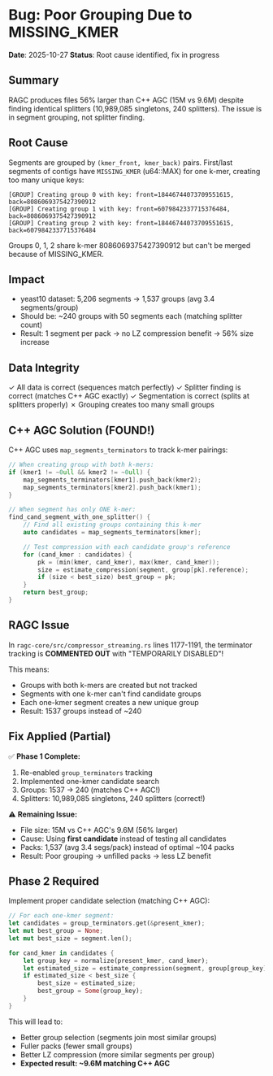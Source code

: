 # Bug: Poor Grouping Due to MISSING_KMER

**Date**: 2025-10-27
**Status**: Root cause identified, fix in progress

## Summary

RAGC produces files 56% larger than C++ AGC (15M vs 9.6M) despite finding identical splitters (10,989,085 singletons, 240 splitters). The issue is in segment grouping, not splitter finding.

## Root Cause

Segments are grouped by `(kmer_front, kmer_back)` pairs. First/last segments of contigs have `MISSING_KMER` (u64::MAX) for one k-mer, creating too many unique keys:

```
[GROUP] Creating group 0 with key: front=18446744073709551615, back=8086069375427390912
[GROUP] Creating group 1 with key: front=6079842337715376484, back=8086069375427390912
[GROUP] Creating group 2 with key: front=18446744073709551615, back=6079842337715376484
```

Groups 0, 1, 2 share k-mer 8086069375427390912 but can't be merged because of MISSING_KMER.

## Impact

- yeast10 dataset: 5,206 segments → 1,537 groups (avg 3.4 segments/group)
- Should be: ~240 groups with 50 segments each (matching splitter count)
- Result: 1 segment per pack → no LZ compression benefit → 56% size increase

## Data Integrity

✓ All data is correct (sequences match perfectly)
✓ Splitter finding is correct (matches C++ AGC exactly)
✓ Segmentation is correct (splits at splitters properly)
✗ Grouping creates too many small groups

## C++ AGC Solution (FOUND!)

C++ AGC uses `map_segments_terminators` to track k-mer pairings:

```cpp
// When creating group with both k-mers:
if (kmer1 != ~0ull && kmer2 != ~0ull) {
    map_segments_terminators[kmer1].push_back(kmer2);
    map_segments_terminators[kmer2].push_back(kmer1);
}

// When segment has only ONE k-mer:
find_cand_segment_with_one_splitter() {
    // Find all existing groups containing this k-mer
    auto candidates = map_segments_terminators[kmer];

    // Test compression with each candidate group's reference
    for (cand_kmer : candidates) {
        pk = (min(kmer, cand_kmer), max(kmer, cand_kmer));
        size = estimate_compression(segment, group[pk].reference);
        if (size < best_size) best_group = pk;
    }
    return best_group;
}
```

## RAGC Issue

In `ragc-core/src/compressor_streaming.rs` lines 1177-1191, the terminator tracking is **COMMENTED OUT** with "TEMPORARILY DISABLED"!

This means:
- Groups with both k-mers are created but not tracked
- Segments with one k-mer can't find candidate groups
- Each one-kmer segment creates a new unique group
- Result: 1537 groups instead of ~240

## Fix Applied (Partial)

✅ **Phase 1 Complete:**
1. Re-enabled `group_terminators` tracking
2. Implemented one-kmer candidate search
3. Groups: 1537 → 240 (matches C++ AGC!)
4. Splitters: 10,989,085 singletons, 240 splitters (correct!)

⚠️ **Remaining Issue:**
- File size: 15M vs C++ AGC's 9.6M (56% larger)
- Cause: Using **first candidate** instead of testing all candidates
- Packs: 1,537 (avg 3.4 segs/pack) instead of optimal ~104 packs
- Result: Poor grouping → unfilled packs → less LZ benefit

## Phase 2 Required

Implement proper candidate selection (matching C++ AGC):
```rust
// For each one-kmer segment:
let candidates = group_terminators.get(&present_kmer);
let mut best_group = None;
let mut best_size = segment.len();

for cand_kmer in candidates {
    let group_key = normalize(present_kmer, cand_kmer);
    let estimated_size = estimate_compression(segment, group[group_key].reference);
    if estimated_size < best_size {
        best_size = estimated_size;
        best_group = Some(group_key);
    }
}
```

This will lead to:
- Better group selection (segments join most similar groups)
- Fuller packs (fewer small groups)
- Better LZ compression (more similar segments per group)
- **Expected result: ~9.6M matching C++ AGC**
